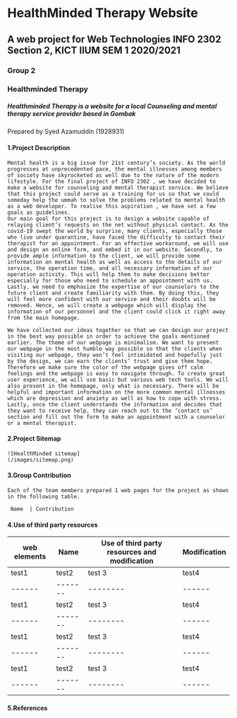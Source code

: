 # HealthMinded Therapy Website
## A web project for Web Technologies INFO 2302 Section 2, KICT IIUM  SEM 1 2020/2021
### Group 2
### Healthminded Therapy
##### Healthminded Therapy is a website for a local Counseling and mental therapy service provider based in Gombak 

Prepared by Syed Azamuddin \(1928931\) 


#### 1.**Project Description**
    Mental health is a big issue for 21st century’s society. As the world progresses at unprecedented pace, the mental illnesses among members of society have skyrocketed as well due to the nature of the modern lifestyle. For the final project of INFO 2302 , we have decided to make a website for counseling and mental therapist service. We believe that this project could serve as a training for us so that we could someday help the ummah to solve the problems related to mental health as a web developer. To realise this aspiration , we have set a few goals as guidelines.
	Our main goal for this project is to design a website capable of relaying client’s requests on the net without physical contact. As the covid-19 swept the world by surprise, many clients, especially those who live under quarantine, have faced the difficulty to contact their therapist for an appointment. For an effective workaround, we will use and design an online form, and embed it in our website. Secondly, to provide ample information to the client, we will provide some information on mental health as well as access to the details of our service, the operation time, and all necessary information of our operation activity. This will help them to make decisions better especially for those who need to schedule an appointment with us. Lastly, we need to emphasize the expertise of our counselors to the future client and create familiarity with them. By doing this, they will feel more confident with our service and their doubts will be removed. Hence, we will create a webpage which will display the information of our personnel and the client could click it right away from the main homepage.

	We have collected our ideas together so that we can design our project in the best way possible in order to achieve the goals mentioned earlier. The theme of our webpage is minimalism. We want to present our webpage in the most humble way possible so that the clients when visiting our webpage, they won’t feel intimidated and hopefully just by the design, we can earn the clients’ trust and give them hope. Therefore we make sure the color of the webpage gives off calm feelings and the webpage is easy to navigate through. To create great user experience, we will use basic but various web tech tools. We will also present in the homepage, only what is necessary. There will be helpful and important information on the more common mental illnesses which are depression and anxiety as well as how to cope with stress. Lastly, once the client understands the information and decides that they want to receive help, they can reach out to the ‘contact us’ section and fill out the form to make an appointment with a counselor or a mental therapist. 

#### 2.**Project Sitemap**

    ![HealthMinded sitemap]
    (/images/sitemap.png)
   
#### 3.**Group Contribution**

    Each of the team members prepared 1 web pages for the project as shown in the following table.
    
     Name  | Contribution  
    



#### 4.**Use of third party resources**
web elements | Name | Use of third party resources and modification | Modification
-------------|------|-----------------------------------------------|-------------
test1 | test2 | test 3 | test4
------|-------|--------|------
test1 | test2 | test 3 | test4
------|-------|--------|------
test1 | test2 | test 3 | test4
------|-------|--------|------
test1 | test2 | test 3 | test4
------|-------|--------|------


#### 5.**References**






